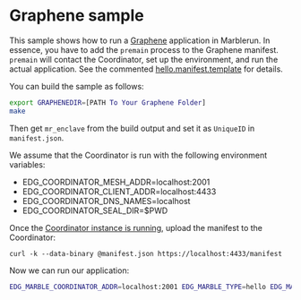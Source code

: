 # Graphene sample
This sample shows how to run a [Graphene](https://github.com/oscarlab/graphene) application in Marblerun. In essence, you have to add the `premain` process to the Graphene manifest. `premain` will contact the Coordinator, set up the environment, and run the actual application. See the commented [hello.manifest.template](hello.manifest.template) for details.

You can build the sample as follows:
```sh
export GRAPHENEDIR=[PATH To Your Graphene Folder]
make
```
Then get `mr_enclave` from the build output and set it as `UniqueID` in `manifest.json`.

We assume that the Coordinator is run with the following environment variables:

- EDG_COORDINATOR_MESH_ADDR=localhost:2001
- EDG_COORDINATOR_CLIENT_ADDR=localhost:4433
- EDG_COORDINATOR_DNS_NAMES=localhost
- EDG_COORDINATOR_SEAL_DIR=$PWD

Once the [Coordinator instance is running](../../BUILD.md#run-the-coordinator), upload the manifest to the Coordinator:

```
curl -k --data-binary @manifest.json https://localhost:4433/manifest
```

Now we can run our application:

```sh
EDG_MARBLE_COORDINATOR_ADDR=localhost:2001 EDG_MARBLE_TYPE=hello EDG_MARBLE_UUID_FILE=uuid EDG_MARBLE_DNS_NAMES=localhost make run
```
